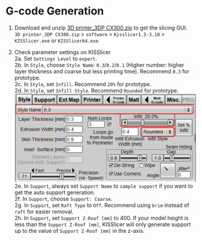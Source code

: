 # G-code Generation
1. Download and unzip [3D printer_3DP CX300.zip](https://github.com/HKPolyU-UAV/3d_printing/blob/main/3D%20printer_3DP%20CX300.zip) to get the slicing GUI.\
   `3D printer_3DP CX300.zip` > `software` > `Kisslicer1.5-3.10` > `KISSlicer.exe` or `KISSlicer64.exe`

2. Check parameter settings on KISSlicer\
   2a. Set `Settings Level` to `expert`.\
   2b. In `Style`, choose `Style Name`: `0.3`/`0.2`/`0.1` (Higher number: higher layer thickness and coarse but less printing time). Recommend `0.3` for prototype.\
   2c. In `Style`, set `Infill`. Recommend `20%` for prototype.\
   2d. In `Style`, set `Infill Style`. Recommend `Rounded` for prototype.\
   <img src="../images/style_setting.png" width=500>
   2e. In `Support`, always set `Support Name` to `sample support` if you want to get the auto support generation.\
   2f. In `Support`, choose `Support: Coarse`.\
   2g. In `Support`, set `Raft Type` to `Off`. Recommend using `brim` instead of `raft` for easier removal.\
   2h. In `Support`, set `Support Z-Roof [mm]` to 400. If your model height is less than the `Support Z-Roof [mm]`, KISSlicer will only generate support up to the value of `Support Z-Roof [mm]` in the z-axis.
